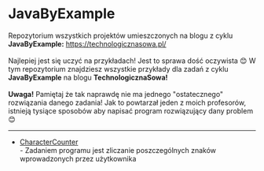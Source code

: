 # JavaByExample
Repozytorium wszystkich projektów umieszczonych na blogu z cyklu <b>JavaByExample:</b> https://technologicznasowa.pl/<br/><br/>
Najlepiej jest się uczyć na przykładach! Jest to sprawa dość oczywista 😊 
W tym repozytorium znajdziesz wszystkie przykłady dla zadań z cyklu <b>JavaByExample</b> na blogu <b>TechnologicznaSowa!</b><br/><br/>
<b>Uwaga!</b> Pamiętaj że tak naprawdę nie ma jednego "ostatecznego" rozwiązania danego zadania! 
Jak to powtarzał jeden z moich profesorów, istnieją tysiące sposobów aby napisać program rozwiązujący dany problem 😊 
<br/><hr/>
<ul>
  <li><a href="https://github.com/TechnologicznaSowa/JavaByExample/tree/master/CharacterCounter">CharacterCounter</a></li> - Zadaniem programu jest zliczanie poszczególnych znaków wprowadzonych przez użytkownika
</ul>
